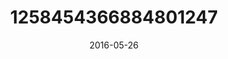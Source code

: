 ---
title: "1258454366884801247"
cover: "2016-05-26 15.11.12 1258454366884801247_46248401"
photo: "2016-05-26 15.11.12 1258454366884801247_46248401"
date: "2016-05-26"
type: "photo"
---